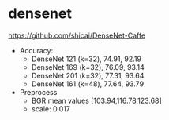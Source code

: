 # densenet

https://github.com/shicai/DenseNet-Caffe

- Accuracy:
  - DenseNet 121 (k=32), 74.91, 92.19
  - DenseNet 169 (k=32), 76.09, 93.14
  - DenseNet 201 (k=32), 77.31, 93.64
  - DenseNet 161 (k=48), 77.64, 93.79
- Preprocess
  - BGR mean values [103.94,116.78,123.68]
  - scale: 0.017
